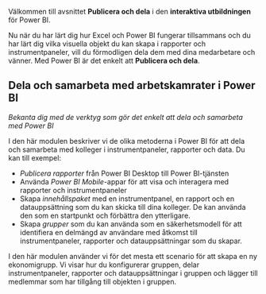 Välkommen till avsnittet **Publicera och dela** i den **interaktiva utbildningen** för Power BI.

Nu när du har lärt dig hur Excel och Power BI fungerar tillsammans och du har lärt dig vilka visuella objekt du kan skapa i rapporter och instrumentpaneler, vill du förmodligen dela dem med dina medarbetare och vänner. Med Power BI är det enkelt att **Publicera och dela**.

## <a name="share-and-collaborate-with-colleagues-in-power-bi"></a>Dela och samarbeta med arbetskamrater i Power BI
*Bekanta dig med de verktyg som gör det enkelt att dela och samarbeta med Power BI*

I den här modulen beskriver vi de olika metoderna i Power BI för att dela och samarbeta med kolleger i instrumentpaneler, rapporter och data. Du kan till exempel:

* *Publicera rapporter* från Power BI Desktop till Power BI-tjänsten
* Använda *Power BI Mobile*-appar för att visa och interagera med rapporter och instrumentpaneler
* Skapa *innehållspaket* med en instrumentpanel, en rapport och en datauppsättning som du kan skicka till dina kolleger. De kan använda den som en startpunkt och förbättra den ytterligare.
* Skapa *grupper* som du kan använda som en säkerhetsmodell för att identifiera en delmängd av användare med åtkomst till instrumentpaneler, rapporter och datauppsättningar som du skapar.

I den här modulen använder vi för det mesta ett scenario för att skapa en ny ekonomigrupp. Vi visar hur du konfigurerar gruppen, delar instrumentpaneler, rapporter och datauppsättningar i gruppen och lägger till medlemmar som har tillgång till objekten i gruppen.

